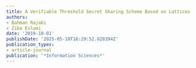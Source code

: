 ```yaml
---
title: A Verifiable Threshold Secret Sharing Scheme Based on Lattices
authors:
- Bahman Rajabi
- Ziba Eslami
date: '2019-10-01'
publishDate: '2025-05-18T16:29:52.828394Z'
publication_types:
- article-journal
publication: '*Information Sciences*'
---
```

